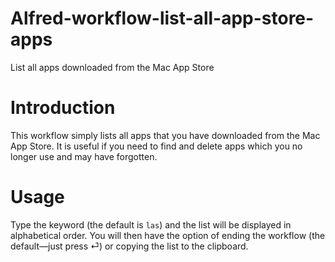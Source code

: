 # Alfred-workflow-list-all-app-store-apps
List all apps downloaded from the Mac App Store

# Introduction

This workflow simply lists all apps that you have downloaded from the Mac App Store. It is useful if you need to find and delete apps which you no longer use and may have forgotten.

# Usage

Type the keyword (the default is `las`) and the list will be displayed in alphabetical order. You will then have the option of ending the workflow (the default—just press ⏎) or copying the list to the clipboard.
